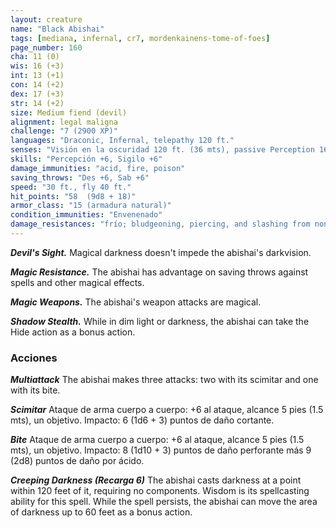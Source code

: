 ```yaml
---
layout: creature
name: "Black Abishai"
tags: [mediana, infernal, cr7, mordenkainens-tome-of-foes]
page_number: 160
cha: 11 (0)
wis: 16 (+3)
int: 13 (+1)
con: 14 (+2)
dex: 17 (+3)
str: 14 (+2)
size: Medium fiend (devil)
alignment: legal maligna
challenge: "7 (2900 XP)"
languages: "Draconic, Infernal, telepathy 120 ft."
senses: "Visión en la oscuridad 120 ft. (36 mts), passive Perception 16"
skills: "Percepción +6, Sigilo +6"
damage_immunities: "acid, fire, poison"
saving_throws: "Des +6, Sab +6"
speed: "30 ft., fly 40 ft."
hit_points: "58  (9d8 + 18)"
armor_class: "15 (armadura natural)"
condition_immunities: "Envenenado"
damage_resistances: "frío; bludgeoning, piercing, and slashing from nonmagical attacks that aren't silvered"
---
```


***Devil's Sight.*** Magical darkness doesn't impede the abishai's darkvision.

***Magic Resistance.*** The abishai has advantage on saving throws against spells and other magical effects.

***Magic Weapons.*** The abishai's weapon attacks are magical.

***Shadow Stealth.*** While in dim light or darkness, the abishai can take the Hide action as a bonus action.

### Acciones

***Multiattack*** The abishai makes three attacks: two with its scimitar and one with its bite.

***Scimitar*** Ataque de arma cuerpo a cuerpo: +6 al ataque, alcance 5 pies (1.5 mts), un objetivo. Impacto: 6 (1d6 + 3) puntos de daño cortante.

***Bite*** Ataque de arma cuerpo a cuerpo: +6 al ataque, alcance 5 pies (1.5 mts), un objetivo. Impacto: 8 (1d10 + 3) puntos de daño perforante más 9 (2d8) puntos de daño por ácido.

***Creeping Darkness (Recarga 6)*** The abishai casts darkness at a point within 120 feet of it, requiring no components. Wisdom is its spellcasting ability for this spell. While the spell persists, the abishai can move the area of darkness up to 60 feet as a bonus action.